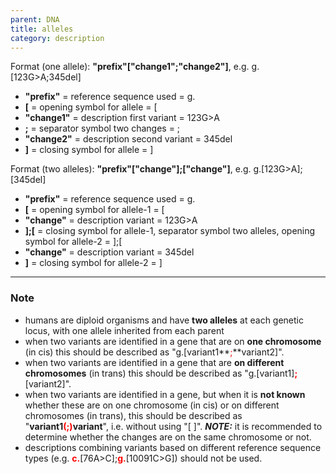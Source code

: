 ```yaml
---
parent: DNA
title: alleles
category: description
---
```


Format (one allele):   **"prefix"["change1";"change2"]**,  e.g. g.[123G>A;345del]

*	**"prefix"**  =  reference sequence used  =  g.<br>
*	**[**  =  opening symbol for allele  =  [<br>
*	**"change1"**  =  description first variant  =  123G>A<br>
*	**;**  =  separator symbol two changes  =  ;<br>
*	**"change2"**  =  description second variant  =  345del<br>
*	**]**  =  closing symbol for allele  =  ]
 
Format (two alleles):   **"prefix"["change"];["change"]**,  e.g. g.[123G>A];[345del]

*	**"prefix"**  =  reference sequence used  =  g.<br>
*	**[**  =  opening symbol for allele-1  =  [<br>
*	**"change"**  =  description variant  =  123G>A<br>
*	**];[**  =  closing symbol for allele-1, separator symbol two alleles, opening symbol for allele-2  =  ];[<br>
*	**"change"**  =  description variant  =  345del<br>
*	**]**  =  closing symbol for allele-2  =  ]
 
---

### Note

*	humans are diploid organisms and have **two alleles** at each genetic locus, with one allele inherited from each parent
*	when two variants are identified in a gene that are on **one chromosome** (in cis) this should be described as "g.[variant1**<font color="red">;</font>**variant2]".
*	when two variants are identified in a gene that are **on different chromosomes** (in trans) this should be described as "g.[variant1]**<font color="red">;</font>**[variant2]".
*	when two variants are identified in a gene, but when it is **not known** whether these are on one chromosome (in cis) or on different chromosomes (in trans), this should be described as "**variant1<font color="red">(;)</font>variant**", i.e. without using "[ ]".  _**NOTE:**_ it is recommended to determine whether the changes are on the same chromosome or not.
*	descriptions combining variants based on different reference sequence types (e.g. **<font color="red">c.</font>**[76A>C];**<font color="red">g.</font>**[10091C>G]) should not be used.
